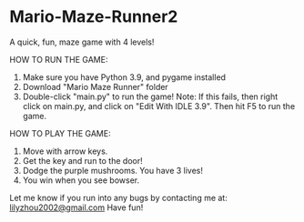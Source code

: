 # Mario-Maze-Runner2
A quick, fun, maze game with 4 levels!

HOW TO RUN THE GAME:
1. Make sure you have Python 3.9, and pygame installed
2. Download "Mario Maze Runner" folder
3. Double-click "main.py" to run the game! Note: If this fails, then right click on main.py, and click on "Edit With IDLE 3.9". Then hit F5 to run the game.

HOW TO PLAY THE GAME:
1. Move with arrow keys.
2. Get the key and run to the door!
3. Dodge the purple mushrooms. You have 3 lives!
4. You win when you see bowser.

Let me know if you run into any bugs by contacting me at: lilyzhou2002@gmail.com
Have fun!
